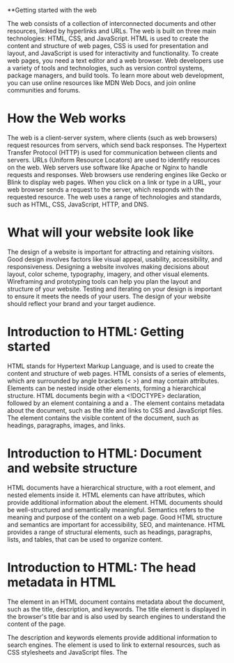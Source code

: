 **Getting started with the web

The web consists of a collection of interconnected documents and other resources, linked by hyperlinks and URLs.
The web is built on three main technologies: HTML, CSS, and JavaScript.
HTML is used to create the content and structure of web pages, CSS is used for presentation and layout, and JavaScript is used for interactivity and functionality.
To create web pages, you need a text editor and a web browser.
Web developers use a variety of tools and technologies, such as version control systems, package managers, and build tools.
To learn more about web development, you can use online resources like MDN Web Docs, and join online communities and forums.

# **How the Web works**

The web is a client-server system, where clients (such as web browsers) request resources from servers, which send back responses.
The Hypertext Transfer Protocol (HTTP) is used for communication between clients and servers.
URLs (Uniform Resource Locators) are used to identify resources on the web.
Web servers use software like Apache or Nginx to handle requests and responses.
Web browsers use rendering engines like Gecko or Blink to display web pages.
When you click on a link or type in a URL, your web browser sends a request to the server, which responds with the requested resource.
The web uses a range of technologies and standards, such as HTML, CSS, JavaScript, HTTP, and DNS.

# **What will your website look like**

The design of a website is important for attracting and retaining visitors.
Good design involves factors like visual appeal, usability, accessibility, and responsiveness.
Designing a website involves making decisions about layout, color scheme, typography, imagery, and other visual elements.
Wireframing and prototyping tools can help you plan the layout and structure of your website.
Testing and iterating on your design is important to ensure it meets the needs of your users.
The design of your website should reflect your brand and your target audience.

# **Introduction to HTML: Getting started**

HTML stands for Hypertext Markup Language, and is used to create the content and structure of web pages.
HTML consists of a series of elements, which are surrounded by angle brackets (< >) and may contain attributes.
Elements can be nested inside other elements, forming a hierarchical structure.
HTML documents begin with a <!DOCTYPE> declaration, followed by an <html> element containing a <head> and a <body>.
The <head> element contains metadata about the document, such as the title and links to CSS and JavaScript files.
The <body> element contains the visible content of the document, such as headings, paragraphs, images, and links.

# **Introduction to HTML: Document and website structure**

HTML documents have a hierarchical structure, with a root <html> element, and nested elements inside it.
HTML elements can have attributes, which provide additional information about the element.
HTML documents should be well-structured and semantically meaningful.
Semantics refers to the meaning and purpose of the content on a web page.
Good HTML structure and semantics are important for accessibility, SEO, and maintenance.
HTML provides a range of structural elements, such as headings, paragraphs, lists, and tables, that can be used to organize content.

# **Introduction to HTML: The head metadata in HTML**

The <head> element in an HTML document contains metadata about the document, such as the title, description, and keywords.
The title element is displayed in the browser's title bar and is also used by search engines to understand the content of the page.

The description and keywords elements provide additional information to search engines.
The <link> element is used to link to external resources, such as CSS stylesheets and JavaScript files.
The <style> element is used to define CSS rules directly in the HTML document.
The <meta> element is used to provide additional information about the document, such as the author, language, and character encoding.

# **Thinking before coding**

Before starting to code a website, it's important to plan and think about the design and functionality you want to achieve.
This involves considering factors such as the purpose of the website, the target audience, the content, and the desired user experience.
Wireframing and prototyping tools can help you visualize and plan the layout and structure of your website.
It's important to prioritize accessibility and usability in your design, to ensure that your website is usable by as many people as possible.
Testing and iterating on your design is important to ensure that it meets the needs of your users and achieves your goals.
Good planning and design can save time and effort in the long run, and help you create a successful and effective website.

# **Semantics**

Semantics refers to the meaning and purpose of the content on a web page, and how it relates to other content on the page and on the web.
Good semantic HTML structure is important for accessibility, SEO, and maintenance.
HTML provides a range of semantic elements, such as <article>, <header>, <footer>, and <nav>, that can be used to define the purpose and context of content.
Using semantic elements makes it easier for assistive technologies like screen readers to understand the structure and meaning of the content.
Semantic HTML also helps search engines understand the content and purpose of the page, which can improve search rankings.
Good use of semantics can also make your code more maintainable and easier to work with.

# **What is JavaScript?**

JavaScript is a programming language used to add interactivity and functionality to web pages.
JavaScript code is executed by the browser, and can be used to manipulate the content and behavior of web pages in response to user interactions.
JavaScript can be used to validate user input, create animations and effects, load content dynamically, and communicate with web servers.
JavaScript code can be included in HTML documents using the <script> element, or in external JavaScript files that are linked to the HTML document.
JavaScript is a high-level language that is easy to learn, and has a large and active community of developers.
JavaScript is a core technology of the web, and is used extensively in web development.